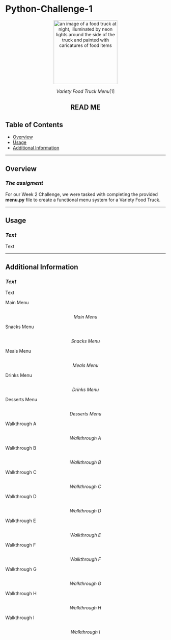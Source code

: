# Python-Challenge-1

<div align='center'>
<img src='https://images.pexels.com/photos/1766682/pexels-photo-1766682.jpeg?auto=compress&cs=tinysrgb&w=1260&h=750&dpr=1' height='200' title='A food truck (image courtesy of Pexels)' alt='an image of a food truck at night, illuminated by neon lights around the side of the truck and painted with caricatures of food items'/>

*Variety Food Truck Menu*[1]

## READ ME
</div>

## Table of Contents

* [Overview](#Overview)
* [Usage](#Usage)
* [Additional Information](#Additional-Information)

---

## Overview

### *The assigment*

For our Week 2 Challenge, we were tasked with completing the provided **menu.py** file to create a functional menu system for a Variety Food Truck. 

---

## Usage

### *Text*

Text

---

## Additional Information

### *Text*

Text








Main Menu
<div align='center'>
<img src='https://github.com/MxOdele/Python-Challenge-1/blob/c8ab265fb8983afef499c393ff33414b3369f1c0/Screenshots/01-Main-Menu.png' title='' alt=''/>

*Main Menu*
</div>



Snacks Menu
<div align='center'>
<img src='https://github.com/MxOdele/Python-Challenge-1/blob/c8ab265fb8983afef499c393ff33414b3369f1c0/Screenshots/02-Snacks-Menu.png' title='' alt=''/>

*Snacks Menu*
</div>



Meals Menu
<div align='center'>
<img src='https://github.com/MxOdele/Python-Challenge-1/blob/c8ab265fb8983afef499c393ff33414b3369f1c0/Screenshots/03-Meals-Menu.png' title='' alt=''/>

*Meals Menu*
</div>



Drinks Menu
<div align='center'>
<img src='https://github.com/MxOdele/Python-Challenge-1/blob/c8ab265fb8983afef499c393ff33414b3369f1c0/Screenshots/04-Drinks-Menu.png' title='' alt=''/>

*Drinks Menu*
</div>



Desserts Menu
<div align='center'>
<img src='https://github.com/MxOdele/Python-Challenge-1/blob/c8ab265fb8983afef499c393ff33414b3369f1c0/Screenshots/05-Desserts-Menu.png' title='' alt=''/>

*Desserts Menu*
</div>



Walkthrough A
<div align='center'>
<img src='https://github.com/MxOdele/Python-Challenge-1/blob/c8ab265fb8983afef499c393ff33414b3369f1c0/Screenshots/06-Walkthrough-A.png' title='' alt=''/>

*Walkthrough A*
</div>



Walkthrough B
<div align='center'>
<img src='https://github.com/MxOdele/Python-Challenge-1/blob/c8ab265fb8983afef499c393ff33414b3369f1c0/Screenshots/06-Walkthrough-B.png' title='' alt=''/>

*Walkthrough B*
</div>



Walkthrough C
<div align='center'>
<img src='https://github.com/MxOdele/Python-Challenge-1/blob/c8ab265fb8983afef499c393ff33414b3369f1c0/Screenshots/06-Walkthrough-C.png' title='' alt=''/>

*Walkthrough C*
</div>



Walkthrough D
<div align='center'>
<img src='https://github.com/MxOdele/Python-Challenge-1/blob/c8ab265fb8983afef499c393ff33414b3369f1c0/Screenshots/06-Walkthrough-D.png' title='' alt=''/>

*Walkthrough D*
</div>



Walkthrough E
<div align='center'>
<img src='https://github.com/MxOdele/Python-Challenge-1/blob/c8ab265fb8983afef499c393ff33414b3369f1c0/Screenshots/06-Walkthrough-E.png' title='' alt=''/>

*Walkthrough E*
</div>



Walkthrough F
<div align='center'>
<img src='https://github.com/MxOdele/Python-Challenge-1/blob/c8ab265fb8983afef499c393ff33414b3369f1c0/Screenshots/06-Walkthrough-F.png' title='' alt=''/>

*Walkthrough F*
</div>



Walkthrough G
<div align='center'>
<img src='https://github.com/MxOdele/Python-Challenge-1/blob/c8ab265fb8983afef499c393ff33414b3369f1c0/Screenshots/06-Walkthrough-G.png' title='' alt=''/>

*Walkthrough G*
</div>



Walkthrough H
<div align='center'>
<img src='https://github.com/MxOdele/Python-Challenge-1/blob/c8ab265fb8983afef499c393ff33414b3369f1c0/Screenshots/06-Walkthrough-H.png' title='' alt=''/>

*Walkthrough H*
</div>



Walkthrough I
<div align='center'>
<img src='https://github.com/MxOdele/Python-Challenge-1/blob/c8ab265fb8983afef499c393ff33414b3369f1c0/Screenshots/06-Walkthrough-I.png' title='' alt=''/>

*Walkthrough I*
</div>


[^1]: Image courtesy of free source image site, <a href='https://www.pexels.com/photo/food-truck-1766682/' title='Link to Pexels listing for image'>Pexels</a>